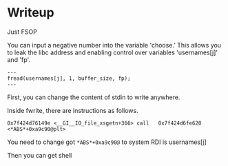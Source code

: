 # Writeup

Just FSOP

You can input a negative number into the variable 'choose.' This allows you to leak the libc address and enabling control over variables 'usernames[j]' and 'fp'.
```
---
fread(usernames[j], 1, buffer_size, fp); 
---
```

First, you can change the content of stdin to write anywhere. 

Inside fwrite, there are instructions as follows.
```
0x7f424d76149e <__GI__IO_file_xsgetn+366> call   0x7f424d6fe620 <*ABS*+0xa9c90@plt>
```
You need to change got `*ABS*+0xa9c90@` to system
RDI is usernames[j]

Then you can get shell